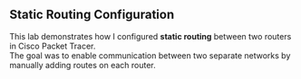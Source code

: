 ## Static Routing Configuration

This lab demonstrates how I configured **static routing** between two routers in Cisco Packet Tracer.  
The goal was to enable communication between two separate networks by manually adding routes on each router.


